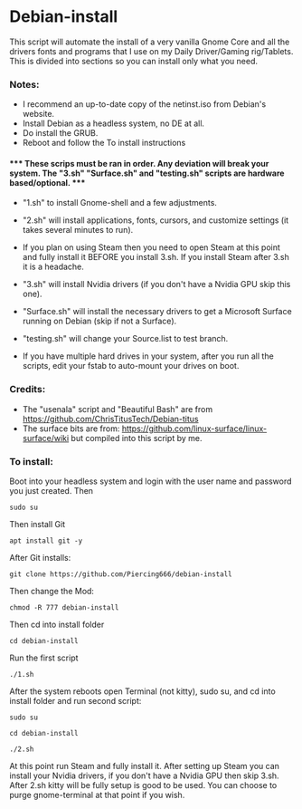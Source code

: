 # Debian-install
This script will automate the install of a very vanilla Gnome Core and all the drivers fonts and programs that I use on my Daily Driver/Gaming rig/Tablets.
This is divided into sections so you can install only what you need.


### Notes:
- I recommend an up-to-date copy of the netinst.iso from Debian's website.
- Install Debian as a headless system, no DE at all.
- Do install the GRUB.
- Reboot and follow the To install instructions

#### *** These scrips must be ran in order. Any deviation will break your system. The "3.sh" "Surface.sh" and "testing.sh" scripts are hardware based/optional. ***
  
- "1.sh" to install Gnome-shell and a few adjustments.
  
- "2.sh" will install applications, fonts, cursors, and customize settings (it takes several minutes to run).

- If you plan on using Steam then you need to open Steam at this point and fully install it BEFORE you install 3.sh. If you install Steam after 3.sh it is a headache.
  
- "3.sh" will install Nvidia drivers (if you don't have a Nvidia GPU skip this one).
  
- "Surface.sh" will install the necessary drivers to get a Microsoft Surface running on Debian (skip if not a Surface).
  
- "testing.sh" will change your Source.list to test branch.
  
- If you have multiple hard drives in your system, after you run all the scripts, edit your fstab to auto-mount your drives on boot.

### Credits:
- The "usenala" script and "Beautiful Bash" are from https://github.com/ChrisTitusTech/Debian-titus
- The surface bits are from: https://github.com/linux-surface/linux-surface/wiki but compiled into this script by me.

 
### To install:

Boot into your headless system and login with the user name and password you just created. Then

``` sudo su ```

Then install Git

``` apt install git -y ```

After Git installs:

``` git clone https://github.com/Piercing666/debian-install ```

Then change the Mod:

``` chmod -R 777 debian-install ```

Then cd into install folder

``` cd debian-install ```

Run the first script

``` ./1.sh ```

After the system reboots open Terminal (not kitty), sudo su, and cd into install folder and run second script:

``` sudo su ```

``` cd debian-install ```

``` ./2.sh ```

At this point run Steam and fully install it. 
After setting up Steam you can install your Nvidia drivers, if you don't have a Nvidia GPU then skip 3.sh.
After 2.sh kitty will be fully setup is good to be used. You can choose to purge gnome-terminal at that point if you wish.
